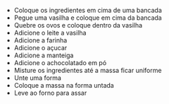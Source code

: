 - Coloque os ingredientes em cima de uma bancada
- Pegue uma vasilha e coloque em cima da bancada
- Quebre os ovos e coloque dentro da vasilha
- Adicione o leite a vasilha
- Adicione a farinha
- Adicione o açucar
- Adicione a manteiga
- Adicione o achocolatado em pó
- Misture os ingredientes até a massa ficar uniforme
- Unte uma forma
- Coloque a massa na forma untada
- Leve ao forno para assar
